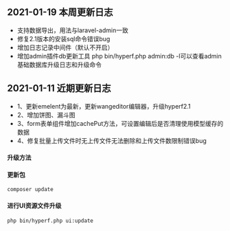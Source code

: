 ## 2021-01-19 本周更新日志
- 支持数据导出，用法与laravel-admin一致
- 修复2.1版本的安装sql命令错误bug
- 增加日志记录中间件（默认不开启）
- 增加admin插件db更新工具  php bin/hyperf.php admin:db -l可以查看admin基础数据库升级日志和升级命令


## 2021-01-11 近期更新日志
- 1、更新emelent为最新，更新wangeditor编辑器，升级hyperf2.1
- 2、增加饼图、漏斗图
- 3、form表单组件增加cachePut方法，可设置编辑后是否清理使用模型缓存的数据
- 4、修复批量上传文件时无上传文件无法删除和上传文件数限制错误bug
#### 升级方法
#### 更新包
    composer update 
#### 进行UI资源文件升级
    php bin/hyperf.php ui:update 